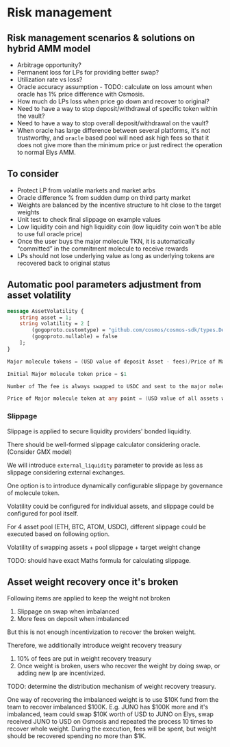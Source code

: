 <!--
order: 7
-->

# Risk management

## Risk management scenarios & solutions on hybrid AMM model

- Arbitrage opportunity?
- Permanent loss for LPs for providing better swap?
- Utilization rate vs loss?
- Oracle accuracy assumption - TODO: calculate on loss amount when oracle has 1% price difference with Osmosis.
- How much do LPs loss when price go down and recover to original?
- Need to have a way to stop deposit/withdrawal of specific token within the vault?
- Need to have a way to stop overall deposit/withdrawal on the vault?
- When oracle has large difference between several platforms, it's not trustworthy, and `oracle` based pool will need ask high fees so that it does not give more than the minimum price or just redirect the operation to normal Elys AMM.

## To consider

- Protect LP from volatile markets and market arbs
- Oracle difference % from sudden dump on third party market
- Weights are balanced by the incentive structure to hit close to the target weights
- Unit test to check final slippage on example values
- Low liquidity coin and high liquidity coin (low liquidity coin won't be able to use full oracle price)
- Once the user buys the major molecule TKN, it is automatically “committed” in the commitment molecule to receive rewards
- LPs should not lose underlying value as long as underlying tokens are recovered back to original status

## Automatic pool parameters adjustment from asset volatility

```protobuf
message AssetVolatility {
    string asset = 1;
    string volatility = 2 [
        (gogoproto.customtype) = "github.com/cosmos/cosmos-sdk/types.Dec",
        (gogoproto.nullable) = false
    ];
}
```

```go
Major molecule tokens = (USD value of deposit Asset - fees)/Price of Major Molecule.

Initial Major molecule token price = $1

Number of The fee is always swapped to USDC and sent to the major molecule fee wallet which stores all the revenue.

Price of Major molecule token at any point = (USD value of all assets within the major molecule +/- Perpetual Gains/Losses)/circulating supply of Major Molecule Tokens
```

### Slippage

Slippage is applied to secure liquidity providers' bonded liquidity.

There should be well-formed slippage calculator considering oracle. (Consider GMX model)

We will introduce `external_liquidity` parameter to provide as less as slippage considering external exchanges.

One option is to introduce dynamically configurable slippage by governance of molecule token.

Volatility could be configured for individual assets, and slippage could be configured for pool itself.

For 4 asset pool (ETH, BTC, ATOM, USDC), different slippage could be executed based on following option.

Volatility of swapping assets + pool slippage + target weight change

TODO: should have exact Maths formula for calculating slippage.

## Asset weight recovery once it's broken

Following items are applied to keep the weight not broken

1. Slippage on swap when imbalanced
2. More fees on deposit when imbalanced

But this is not enough incentivization to recover the broken weight.

Therefore, we additionally introduce weight recovery treasury

1. 10% of fees are put in weight recovery treasury
2. Once weight is broken, users who recover the weight by doing swap, or adding new lp are incentivized.

TODO: determine the distribution mechanism of weight recovery treasury.

One way of recovering the imbalanced weight is to use $10K fund from the team to recover imbalanced $100K.
E.g. JUNO has $100K more and it's imbalanced, team could swap $10K worth of USD to JUNO on Elys, swap received JUNO to USD on Osmosis and repeated the process 10 times to recover whole weight.
During the execution, fees will be spent, but weight should be recovered spending no more than $1K.
